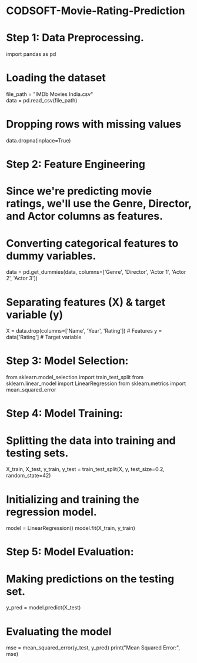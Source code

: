 # CODSOFT-Movie-Rating-Prediction
# Step 1: Data Preprocessing.
import pandas as pd

# Loading the dataset
file_path = "IMDb Movies India.csv"  
data = pd.read_csv(file_path)

# Dropping rows with missing values
data.dropna(inplace=True)

# Step 2: Feature Engineering
# Since we're predicting movie ratings, we'll use the Genre, Director, and Actor columns as features.
# Converting categorical features to dummy variables.
data = pd.get_dummies(data, columns=['Genre', 'Director', 'Actor 1', 'Actor 2', 'Actor 3'])

# Separating features (X) & target variable (y)
X = data.drop(columns=['Name', 'Year', 'Rating'])  # Features
y = data['Rating']  # Target variable

# Step 3: Model Selection:
from sklearn.model_selection import train_test_split
from sklearn.linear_model import LinearRegression
from sklearn.metrics import mean_squared_error

# Step 4: Model Training:
# Splitting the data into training and testing sets.
X_train, X_test, y_train, y_test = train_test_split(X, y, test_size=0.2, random_state=42)

# Initializing and training the regression model.
model = LinearRegression()
model.fit(X_train, y_train)

# Step 5: Model Evaluation:
# Making predictions on the testing set.
y_pred = model.predict(X_test)

# Evaluating the model
mse = mean_squared_error(y_test, y_pred)
print("Mean Squared Error:", mse)
